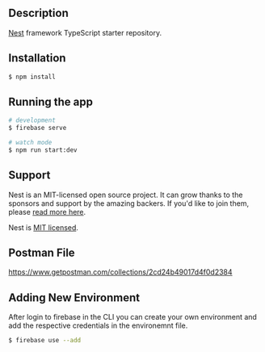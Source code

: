 ## Description

[Nest](https://github.com/nestjs/nest) framework TypeScript starter repository.

## Installation

```bash
$ npm install
```

## Running the app

```bash
# development
$ firebase serve

# watch mode
$ npm run start:dev

```

## Support

Nest is an MIT-licensed open source project. It can grow thanks to the sponsors and support by the amazing backers. If you'd like to join them, please [read more here](https://docs.nestjs.com/support).

Nest is [MIT licensed](LICENSE).

## Postman File

https://www.getpostman.com/collections/2cd24b49017d4f0d2384

## Adding New Environment

After login to firebase in the CLI you can create your own environment and add the respective credentials in the environemnt file.

```bash
$ firebase use --add
```

